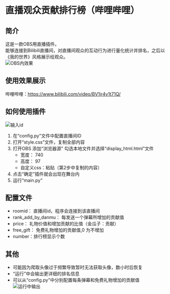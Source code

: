 # 直播观众贡献排行榜（哔哩哔哩）
## 简介
这是一款OBS用直播插件。  
能够连接到Bilibili直播间，对直播间观众的互动行为进行量化统计并排名，之后以《我的世界》风格展示给观众。  
![OBS内效果](https://user-images.githubusercontent.com/103107612/167257703-1c2f0aa7-ef76-4675-ad16-22aa8343eacb.png)  
## 使用效果展示  
 哔哩哔哩：https://www.bilibili.com/video/BV1jr4y1t71Q/  
## 如何使用插件
![输入id](https://user-images.githubusercontent.com/103107612/167257797-88d416ea-b11e-4040-8a75-d351af61d289.png)  
1. 在“config.py”文件中配置直播间ID  
2. 打开“style.css”文件，复制全部内容  
3. 打开OBS 添加“浏览器源” 勾选本地文件并选择“display_html.html”文件   
    - 宽度： 740  
    - 高度： 97  
    - 自定义css：粘贴（第2步中复制的内容）  
4. 点击“确定”插件就会出现在舞台内  
5. 运行“main.py”  
## 配置文件
* roomid： 直播间id，程序会连接到该直播间  
* rank_add_by_danmu： 每发送一个弹幕所增加的贡献值  
* price： 礼物价值和增加贡献的比值（金瓜子：贡献）  
* free_gift： 免费礼物增加的贡献值,0 为不增加  
* number：排行榜显示个数  
## 其他  
* 可能因为爬取头像过于频繁导致暂时无法获取头像，数小时后恢复  
* “运行”中会输出更详细的排名信息  
* 可以从“config.py”中分别配置每条弹幕和免费礼物增加的贡献值  
![运行中输出](https://user-images.githubusercontent.com/103107612/167257982-18849e35-c38d-4e50-acd2-0bac44809ef6.png)

